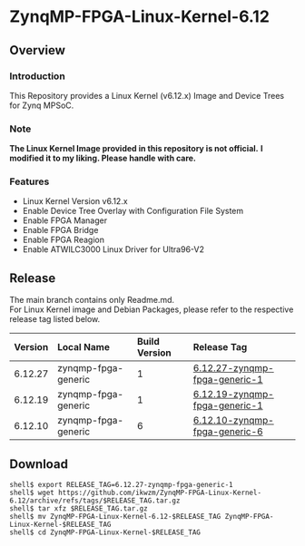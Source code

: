 ZynqMP-FPGA-Linux-Kernel-6.12
====================================================================================

Overview
------------------------------------------------------------------------------------

### Introduction

This Repository provides a Linux Kernel (v6.12.x) Image and Device Trees for Zynq MPSoC.

### Note

**The Linux Kernel Image provided in this repository is not official.**
**I modified it to my liking. Please handle with care.**

### Features

  * Linux Kernel Version v6.12.x
  * Enable Device Tree Overlay with Configuration File System
  * Enable FPGA Manager
  * Enable FPGA Bridge
  * Enable FPGA Reagion
  * Enable ATWILC3000 Linux Driver for Ultra96-V2

Release
------------------------------------------------------------------------------------

The main branch contains only Readme.md.     
For Linux Kernel image and Debian Packages, please refer to the respective release tag listed below.

| Version  | Local Name          | Build Version | Release Tag |
|:---------|:--------------------|:--------------|:------------|
| 6.12.27  | zynqmp-fpga-generic | 1             | [6.12.27-zynqmp-fpga-generic-1](https://github.com/ikwzm/ZynqMP-FPGA-Linux-Kernel-6.12/tree/6.12.27-zynqmp-fpga-generic-1) |
| 6.12.19  | zynqmp-fpga-generic | 1             | [6.12.19-zynqmp-fpga-generic-1](https://github.com/ikwzm/ZynqMP-FPGA-Linux-Kernel-6.12/tree/6.12.19-zynqmp-fpga-generic-1) |
| 6.12.10  | zynqmp-fpga-generic | 6             | [6.12.10-zynqmp-fpga-generic-6](https://github.com/ikwzm/ZynqMP-FPGA-Linux-Kernel-6.12/tree/6.12.10-zynqmp-fpga-generic-6) |

Download
------------------------------------------------------------------------------------

```console
shell$ export RELEASE_TAG=6.12.27-zynqmp-fpga-generic-1
shell$ wget https://github.com/ikwzm/ZynqMP-FPGA-Linux-Kernel-6.12/archive/refs/tags/$RELEASE_TAG.tar.gz
shell$ tar xfz $RELEASE_TAG.tar.gz
shell$ mv ZynqMP-FPGA-Linux-Kernel-6.12-$RELEASE_TAG ZynqMP-FPGA-Linux-Kernel-$RELEASE_TAG
shell$ cd ZynqMP-FPGA-Linux-Kernel-$RELEASE_TAG
```
